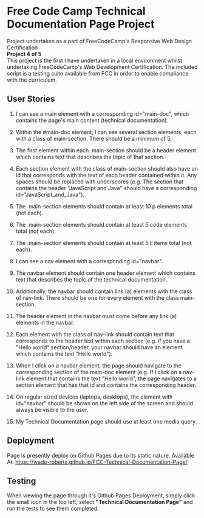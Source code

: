 # Free Code Camp Technical Documentation Page Project
Project undertaken as a part of FreeCodeCamp's Responsive Web Design Certification<br>
**Project 4 of 5**<br>
This project is the first I have undertaken in a local environment whilst undertaking FreeCodeCamp's Web Development Certification. The included script is a testing suite available from FCC in order to enable compliance with the curriculum.

## User Stories
1. I can see a main element with a corresponding id="main-doc", which contains the page's main content (technical documentation).

1. Within the #main-doc element, I can see several section elements, each with a class of main-section. There should be a minimum of 5.

1. The first element within each .main-section should be a header element which contains text that describes the topic of that section.

1. Each section element with the class of main-section should also have an id that corresponds with the text of each header contained within it. Any spaces should be replaced with underscores (e.g. The section that contains the header "JavaScript and Java" should have a corresponding id="JavaScript_and_Java").

1. The .main-section elements should contain at least 10 p elements total (not each).

1. The .main-section elements should contain at least 5 code elements total (not each).

1. The .main-section elements should contain at least 5 li items total (not each).

1. I can see a nav element with a corresponding id="navbar".

1. The navbar element should contain one header element which contains text that describes the topic of the technical documentation.

1. Additionally, the navbar should contain link (a) elements with the class of nav-link. There should be one for every element with the class main-section.

1. The header element in the navbar must come before any link (a) elements in the navbar.

1. Each element with the class of nav-link should contain text that corresponds to the header text within each section (e.g. if you have a "Hello world" section/header, your navbar should have an element which contains the text "Hello world").

1. When I click on a navbar element, the page should navigate to the corresponding section of the main-doc element (e.g. If I click on a nav-link element that contains the text "Hello world", the page navigates to a section element that has that id and contains the corresponding header.

1. On regular sized devices (laptops, desktops), the element with id="navbar" should be shown on the left side of the screen and should always be visible to the user.

1. My Technical Documentation page should use at least one media query.

## Deployment

Page is presently deploy on Github Pages due to its static nature. Available At: https://wade-roberts.github.io/FCC-Technical-Documentation-Page/

## Testing

When viewing the page through it's Github Pages Deployment, simply click the small icon in the top left, select **"Technical Documentation Page"** and run the tests to see them completed. 
